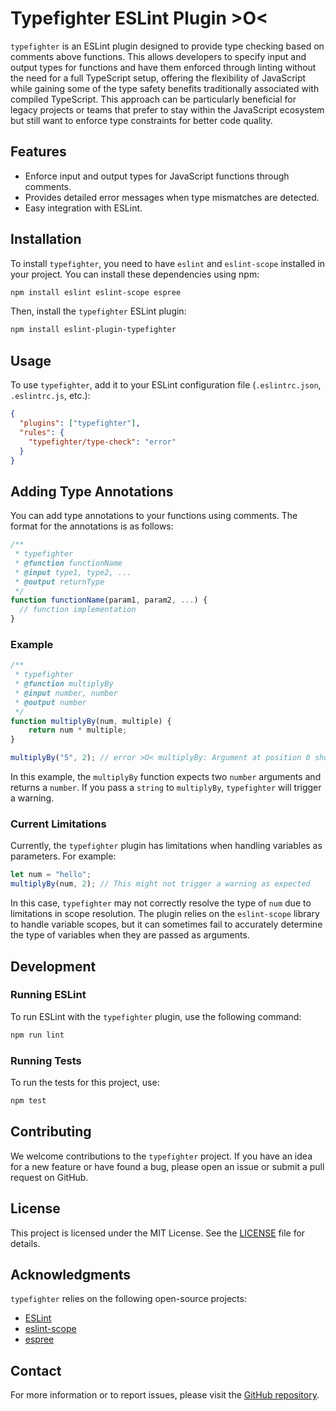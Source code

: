 # Typefighter ESLint Plugin >O<

`typefighter` is an ESLint plugin designed to provide type checking based on comments above functions. This allows developers to specify input and output types for functions and have them enforced through linting without the need for a full TypeScript setup, offering the flexibility of JavaScript while gaining some of the type safety benefits traditionally associated with compiled TypeScript. This approach can be particularly beneficial for legacy projects or teams that prefer to stay within the JavaScript ecosystem but still want to enforce type constraints for better code quality.

## Features

- Enforce input and output types for JavaScript functions through comments.
- Provides detailed error messages when type mismatches are detected.
- Easy integration with ESLint.

## Installation

To install `typefighter`, you need to have `eslint` and `eslint-scope` installed in your project. You can install these dependencies using npm:

```bash
npm install eslint eslint-scope espree
```

Then, install the `typefighter` ESLint plugin:

```bash
npm install eslint-plugin-typefighter
```

## Usage

To use `typefighter`, add it to your ESLint configuration file (`.eslintrc.json`, `.eslintrc.js`, etc.):

```json
{
  "plugins": ["typefighter"],
  "rules": {
    "typefighter/type-check": "error"
  }
}
```

## Adding Type Annotations

You can add type annotations to your functions using comments. The format for the annotations is as follows:

```javascript
/**
 * typefighter
 * @function functionName
 * @input type1, type2, ...
 * @output returnType
 */
function functionName(param1, param2, ...) {
  // function implementation
}
```

### Example

```javascript
/**
 * typefighter
 * @function multiplyBy
 * @input number, number
 * @output number
 */
function multiplyBy(num, multiple) {
    return num * multiple;
}

multiplyBy("5", 2); // error >O< multiplyBy: Argument at position 0 should be of type number, but got string
```

In this example, the `multiplyBy` function expects two `number` arguments and returns a `number`. If you pass a `string` to `multiplyBy`, `typefighter` will trigger a warning.

### Current Limitations

Currently, the `typefighter` plugin has limitations when handling variables as parameters. For example:

```javascript
let num = "hello";
multiplyBy(num, 2); // This might not trigger a warning as expected
```

In this case, `typefighter` may not correctly resolve the type of `num` due to limitations in scope resolution. The plugin relies on the `eslint-scope` library to handle variable scopes, but it can sometimes fail to accurately determine the type of variables when they are passed as arguments.

## Development

### Running ESLint

To run ESLint with the `typefighter` plugin, use the following command:

```bash
npm run lint
```

### Running Tests

To run the tests for this project, use:

```bash
npm test
```

## Contributing

We welcome contributions to the `typefighter` project. If you have an idea for a new feature or have found a bug, please open an issue or submit a pull request on GitHub.

## License

This project is licensed under the MIT License. See the [LICENSE](LICENSE) file for details.

## Acknowledgments

`typefighter` relies on the following open-source projects:

- [ESLint](https://eslint.org/)
- [eslint-scope](https://github.com/eslint/eslint-scope)
- [espree](https://github.com/eslint/espree)

## Contact

For more information or to report issues, please visit the [GitHub repository](https://github.com/HTLuff/typefighter).
